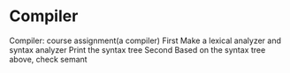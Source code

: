 # Compiler
Compiler: course assignment(a compiler)
First
	Make a lexical analyzer and syntax analyzer
	Print the syntax tree
Second
	Based on the syntax tree above, check semant

